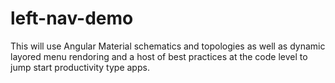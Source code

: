 # left-nav-demo
This will use Angular Material schematics and topologies as well as dynamic layored menu rendoring and a host of best practices at the code level to jump start productivity type apps.
